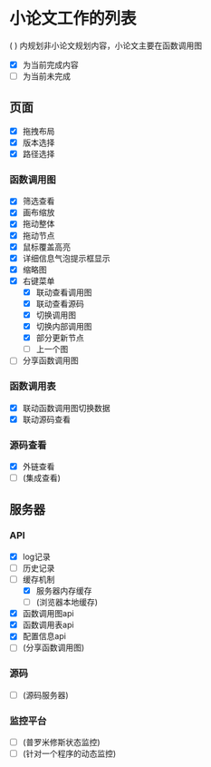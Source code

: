 # 小论文工作的列表

( ) 内规划非小论文规划内容，小论文主要在函数调用图

- [x] 为当前完成内容
- [ ] 为当前未完成

## 页面

- [x] 拖拽布局
- [x] 版本选择
- [x] 路径选择

### 函数调用图

- [x] 筛选查看
- [x] 画布缩放
- [x] 拖动整体
- [x] 拖动节点
- [x] 鼠标覆盖高亮
- [x] 详细信息气泡提示框显示
- [x] 缩略图
- [x] 右键菜单
  - [x] 联动查看调用图
  - [x] 联动查看源码
  - [x] 切换调用图
  - [x] 切换内部调用图
  - [x] 部分更新节点
  - [ ] 上一个图
- [ ] 分享函数调用图

### 函数调用表

- [x] 联动函数调用图切换数据
- [x] 联动源码查看

### 源码查看

- [x] 外链查看
- [ ] (集成查看)

## 服务器

### API

- [x] log记录
- [ ] 历史记录
- [ ] 缓存机制
  - [x] 服务器内存缓存
  - [ ] (浏览器本地缓存)
- [x] 函数调用图api
- [x] 函数调用表api
- [x] 配置信息api
- [ ] (分享函数调用图)

### 源码

- [ ] (源码服务器)

### 监控平台

- [ ] (普罗米修斯状态监控)
- [ ] (针对一个程序的动态监控)
